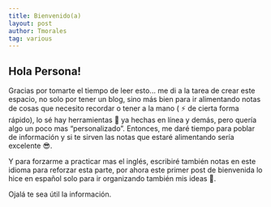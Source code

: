 ```yaml
---
title: Bienvenido(a)
layout: post
author: Tmorales
tag: various
---
```


## Hola Persona!

Gracias por tomarte el tiempo de leer esto... me di a la tarea de crear este espacio, no solo por tener un blog, sino más bien para ir alimentando notas de cosas que necesito recordar o tener a la mano ( ⚡ de cierta forma rápido), lo sé hay herramientas 🔧 ya hechas en línea y demás, pero quería algo un poco mas “personalizado”. Entonces, me daré tiempo para poblar de información y si te sirven las notas que estaré alimentando sería excelente 😎.

Y para forzarme a practicar mas el inglés, escribiré también notas en este idioma para reforzar esta parte, por ahora este primer post de bienvenida lo hice en español solo para ir organizando también mis ideas 🧩.

Ojalá te sea útil la información.